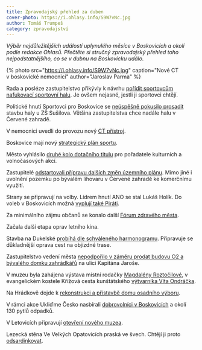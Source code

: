 ```yaml
---
title: Zpravodajský přehled za duben
cover-photo: https://i.ohlasy.info/S9W7vNc.jpg
author: Tomáš Trumpeš
category: zpravodajství
---
```


*Výběr nejdůležitějších událostí uplynulého měsíce v Boskovicích a okolí podle redakce Ohlasů. Přečtěte si stručný zpravodajský přehled toho nejpodstatnějšího, co se v dubnu na Boskovicku událo.*

{% photo src="https://i.ohlasy.info/S9W7vNc.jpg" caption="Nové CT v boskovické nemocnici" author="Jaroslav Parma" %}

Rada a posléze zastupitelstvo přikývly k návrhu [pořídit sportovcům nafukovací sportovní halu](http://www.ohlasy.info/clanky/2018/04/zastupitelstvo.html). Je ovšem nejasné, jestli ji sportovci chtějí.

Politické hnutí Sportovci pro Boskovice se [neúspěšně pokusilo prosadit](http://www.ohlasy.info/clanky/2018/04/zastupitelstvo.html) stavbu haly u ZŠ Sušilova. Většina zastupitelstva chce nadále halu v Červené zahradě.

V nemocnici uvedli do provozu nový [CT přístroj](http://boskovice.cz/nemocnice-ma-nove-ct/d-33311).

Boskovice mají nový [strategický plán sportu](http://www.boskovice.cz/strategicky-plan-rozvoje-sportu-na-obdobi-2018-2020/d-33216/p1=30925).

Město vyhlásilo [druhé kolo dotačního titulu](http://boskovice.cz/mesto-vyhlasuje-novy-dotacni-program/d-33319) pro pořadatele kulturních a volnočasových akcí.

Zastupitelé [odstartovali přípravu dalších změn územního plánu](http://www.ohlasy.info/clanky/2018/04/zastupitelstvo.html). Mimo jiné i uvolnění pozemku po bývalém lihovaru v Červené zahradě ke komerčnímu využití.

Strany se připravují na volby. Lídrem hnutí ANO se stal Lukáš Holík. Do voleb v Boskovicích možná [vyplují také Piráti](http://www.ohlasy.info/clanky/2018/04/rozhovor-znamenackova.html).

Za minimálního zájmu občanů se konalo další [Fórum zdravého města](http://boskovice.cz/verejne-forum-zdraveho-mesta/d-33212).

Začala další etapa oprav letního kina.

Stavba na Dukelské [probíhá dle schváleného harmonogramu](http://www.ohlasy.info/clanky/2018/04/radnice-novinky.html). Připravuje se důkladnější oprava cest na objízdné trase.

Zastupitelstvo vedení města [nepodpořilo v záměru prodat budovu O2 a bývalého domku zahrádkářů](http://www.ohlasy.info/clanky/2018/04/zastupitelstvo.html) na ulici Kapitána Jaroše.

V muzeu byla zahájena výstava místní rodačky [Magdalény Roztočilové](http://boskovice.cz/pod-nbsp-povrchem-magdaleny-roztocilove/d-33340), v evangelickém kostele Křížová cesta kunštátského [výtvarníka Víta Ondráčka](http://www.ohlasy.info/clanky/2018/04/rozhovor-ondracek.html).

Na Hrádkově dojde k [rekonstrukci a přístavbě domu osadního výboru](http://www.ohlasy.info/clanky/2018/04/radnice-novinky.html).

V rámci akce Ukliďme Česko nasbírali [dobrovolníci v Boskovicích](http://boskovice.cz/dobrovolnici-zbavili-boskovickou-prirodu-120-pytlu-odpadku/d-33215) a okolí 130 pytlů odpadků.

V Letovicích připravují [otevření nového muzea](https://blanensky.denik.cz/zpravy_region/nove-muzeum-ukaze-i-dravce-z-praveku-20180420.html).

Lezecká stěna Ve Velkých Opatovicích praská ve švech. Chtějí ji proto [odsardinkovat](http://stenaopatovice.cz/odsardinkovani/).
